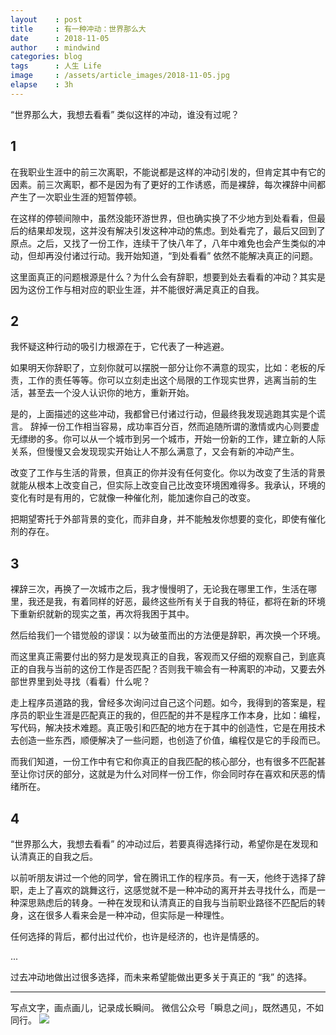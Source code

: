 ```yaml
---
layout    : post
title     : 有一种冲动：世界那么大
date      : 2018-11-05
author    : mindwind
categories: blog
tags      : 人生 Life
image     : /assets/article_images/2018-11-05.jpg
elapse    : 3h
---
```


“世界那么大，我想去看看” 类似这样的冲动，谁没有过呢？


## 1
在我职业生涯中的前三次离职，不能说都是这样的冲动引发的，但肯定其中有它的因素。前三次离职，都不是因为有了更好的工作诱惑，而是裸辞，每次裸辞中间都产生了一次职业生涯的短暂停顿。

在这样的停顿间隙中，虽然没能环游世界，但也确实换了不少地方到处看看，但最后的结果却发现，这并没有解决引发这种冲动的焦虑。到处看完了，最后又回到了原点。之后，又找了一份工作，连续干了快八年了，八年中难免也会产生类似的冲动，但却再没付诸过行动。我开始知道，“到处看看” 依然不能解决真正的问题。

这里面真正的问题根源是什么？为什么会有辞职，想要到处去看看的冲动？其实是因为这份工作与相对应的职业生涯，并不能很好满足真正的自我。


## 2
我怀疑这种行动的吸引力根源在于，它代表了一种逃避。

如果明天你辞职了，立刻你就可以摆脱一部分让你不满意的现实，比如：老板的斥责，工作的责任等等。你可以立刻走出这个局限的工作现实世界，逃离当前的生活，甚至去一个没人认识你的地方，重新开始。

是的，上面描述的这些冲动，我都曾已付诸过行动，但最终我发现逃跑其实是个谎言。 辞掉一份工作相当容易，成功率百分百，然而追随所谓的激情或内心则要虚无缥缈的多。你可以从一个城市到另一个城市，开始一份新的工作，建立新的人际关系，但慢慢又会发现现实开始让人不那么满意了，又会有新的冲动产生。

改变了工作与生活的背景，但真正的你并没有任何变化。你以为改变了生活的背景就能从根本上改变自己，但实际上改变自己比改变环境困难得多。我承认，环境的变化有时是有用的，它就像一种催化剂，能加速你自己的改变。

把期望寄托于外部背景的变化，而非自身，并不能触发你想要的变化，即使有催化剂的存在。


## 3
裸辞三次，再换了一次城市之后，我才慢慢明了，无论我在哪里工作，生活在哪里，我还是我，有着同样的好恶，最终这些所有关于自我的特征，都将在新的环境下重新织就新的现实之茧，再次将我困于其中。

然后给我们一个错觉般的谬误：以为破茧而出的方法便是辞职，再次换一个环境。

而这里真正需要付出的努力是发现真正的自我，客观而又仔细的观察自己，到底真正的自我与当前的这份工作是否匹配？否则我干嘛会有一种离职的冲动，又要去外部世界里到处寻找（看看）什么呢？

走上程序员道路的我，曾经多次询问过自己这个问题。如今，我得到的答案是，程序员的职业生涯是匹配真正的我的，但匹配的并不是程序工作本身，比如：编程，写代码，解决技术难题。真正吸引和匹配的地方在于其中的创造性，它是在用技术去创造一些东西，顺便解决了一些问题，也创造了价值，编程仅是它的手段而已。

而我们知道，一份工作中有它和你真正的自我匹配的核心部分，也有很多不匹配甚至让你讨厌的部分，这就是为什么对同样一份工作，你会同时存在喜欢和厌恶的情绪所在。


## 4
“世界那么大，我想去看看” 的冲动过后，若要真得选择行动，希望你是在发现和认清真正的自我之后。

以前听朋友讲过一个他的同学，曾在腾讯工作的程序员。有一天，他终于选择了辞职，走上了喜欢的跳舞这行，这感觉就不是一种冲动的离开并去寻找什么，而是一种深思熟虑后的转身。一种在发现和认清真正的自我与当前职业路径不匹配后的转身，这在很多人看来会是一种冲动，但实际是一种理性。

任何选择的背后，都付出过代价，也许是经济的，也许是情感的。

...

过去冲动地做出过很多选择，而未来希望能做出更多关于真正的 “我” 的选择。


---
写点文字，画点画儿，记录成长瞬间。
微信公众号「瞬息之间」，既然遇见，不如同行。
![](/assets/images/qrcode_wechat_avatar.jpg)
